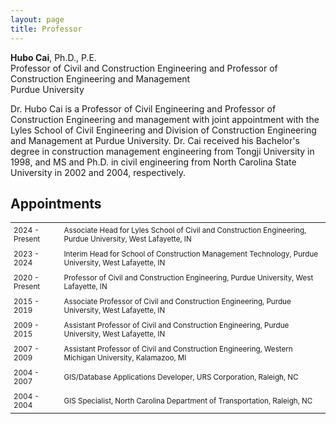 ```yaml
---
layout: page
title: Professor
---
```


<!--
<img src="https://github.com/purdue-hubocai-lciii/purdue-hubocai-lciii.github.io/blob/master/_images/professorCai.png" alt="Professor Hubo Cai">
-->

**Hubo Cai**, Ph.D., P.E.<br>
Professor of Civil and Construction Engineering and Professor of Construction Engineering and Management<br>
​Purdue University<br>

Dr. Hubo Cai is a Professor of Civil Engineering and Professor of Construction Engineering and management with joint appointment with the Lyles School of Civil Engineering and Division of Construction Engineering and Management at Purdue University. Dr. Cai received his Bachelor's degree in construction management engineering from Tongji University in 1998, and MS and Ph.D. in civil engineering from North Carolina State University in 2002 and 2004, respectively.<br>

## Appointments

<table style="border-collapse: collapse; width: 100%; font-size: smaller;">
  <tr style="border: none;">
    <td style="border: none; padding: 5px;">2024 - Present</td>
    <td style="border: none; padding: 5px;">Associate Head for Lyles School of Civil and Construction Engineering, Purdue University, West Lafayette, IN</td>
  </tr>
  <tr style="border: none;">
    <td style="border: none; padding: 5px;">2023 - 2024</td>
    <td style="border: none; padding: 5px;">Interim Head for School of Construction Management Technology, Purdue University, West Lafayette, IN</td>
  </tr>
  <tr style="border: none;">
    <td style="border: none; padding: 5px;">2020 - Present</td>
    <td style="border: none; padding: 5px;">Professor of Civil and Construction Engineering, Purdue University, West Lafayette, IN</td>
  </tr>
  <tr style="border: none;">
    <td style="border: none; padding: 5px;">2015 - 2019</td>
    <td style="border: none; padding: 5px;">Associate Professor of Civil and Construction Engineering, Purdue University, West Lafayette, IN</td>
  </tr>
  <tr style="border: none;">
    <td style="border: none; padding: 5px;">2009 - 2015</td>
    <td style="border: none; padding: 5px;">Assistant Professor of Civil and Construction Engineering, Purdue University, West Lafayette, IN</td>
  </tr>
  <tr style="border: none;">
    <td style="border: none; padding: 5px;">2007 - 2009</td>
    <td style="border: none; padding: 5px;">Assistant Professor of Civil and Construction Engineering, Western Michigan University, Kalamazoo, MI</td>
  </tr>
  <tr style="border: none;">
    <td style="border: none; padding: 5px;">2004 - 2007</td>
    <td style="border: none; padding: 5px;">GIS/Database Applications Developer, URS Corporation, Raleigh, NC</td>
  </tr>
  <tr style="border: none;">
    <td style="border: none; padding: 5px;">2004 - 2004</td>
    <td style="border: none; padding: 5px;">GIS Specialist, North Carolina Department of Transportation, Raleigh, NC</td>
  </tr>
</table>

